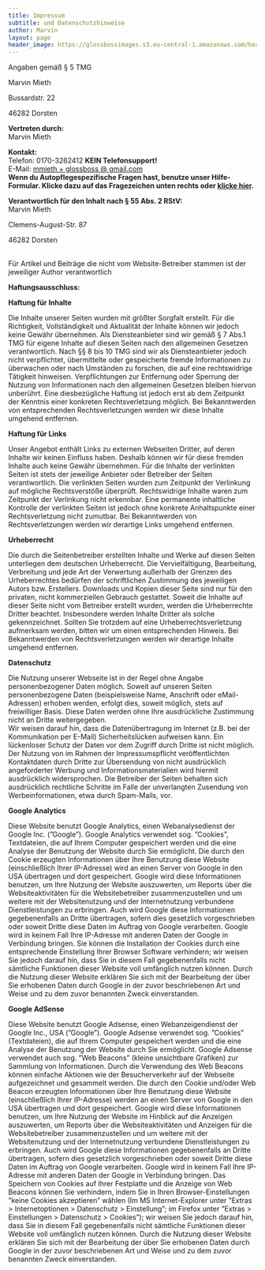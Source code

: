 ```yaml
---
title: Impressum
subtitle: und Datenschutzhinweise
author: Marvin
layout: page
header_image: https://glossbossimages.s3.eu-central-1.amazonaws.com/headerimg/DSC_0003.jpg
---
```

<div class="impressum">
  <p>
    Angaben gemäß § 5 TMG
  </p>

  <p>
    Marvin Mieth
  </p>

  <p>
    Bussardstr. 22
  </p>

  <p>
    46282 Dorsten
  </p>

  <p>
    <strong>Vertreten durch: </strong><br /> Marvin Mieth
  </p>

  <p>
    <strong>Kontakt:</strong><br /> Telefon: 0170-3262412 <strong>KEIN Telefonsupport!</strong><br /> E-Mail: <a href="mailto:mmieth+glossboss@gmail.com">mmieth + glossboss @ gmail.com</a> <br />
    <strong>Wenn du Autopflegespezifische Fragen hast, benutze unser Hilfe-Formular. Klicke dazu auf das Fragezeichen unten rechts oder <a href="/kontakt">klicke hier</a>.</strong>
  </p>

  <p>
    <strong>Verantwortlich für den Inhalt nach § 55 Abs. 2 RStV:</strong><br /> Marvin Mieth
  </p>

  <p>
    Clemens-August-Str. 87
  </p>

  <p>
    46282 Dorsten
  </p>
  <br />Für Artikel und Beiträge die nicht vom Website-Betreiber stammen ist der jeweiliger Author verantwortlich

  <p>
    <strong>Haftungsausschluss: </strong>
  </p>

  <p>
    <strong>Haftung für Inhalte</strong>
  </p>

  <p>
    Die Inhalte unserer Seiten wurden mit größter Sorgfalt erstellt. Für die Richtigkeit, Vollständigkeit und Aktualität der Inhalte können wir jedoch keine Gewähr übernehmen. Als Diensteanbieter sind wir gemäß § 7 Abs.1 TMG für eigene Inhalte auf diesen Seiten nach den allgemeinen Gesetzen verantwortlich. Nach §§ 8 bis 10 TMG sind wir als Diensteanbieter jedoch nicht verpflichtet, übermittelte oder gespeicherte fremde Informationen zu überwachen oder nach Umständen zu forschen, die auf eine rechtswidrige Tätigkeit hinweisen. Verpflichtungen zur Entfernung oder Sperrung der Nutzung von Informationen nach den allgemeinen Gesetzen bleiben hiervon unberührt. Eine diesbezügliche Haftung ist jedoch erst ab dem Zeitpunkt der Kenntnis einer konkreten Rechtsverletzung möglich. Bei Bekanntwerden von entsprechenden Rechtsverletzungen werden wir diese Inhalte umgehend entfernen.
  </p>

  <p>
    <strong>Haftung für Links</strong>
  </p>

  <p>
    Unser Angebot enthält Links zu externen Webseiten Dritter, auf deren Inhalte wir keinen Einfluss haben. Deshalb können wir für diese fremden Inhalte auch keine Gewähr übernehmen. Für die Inhalte der verlinkten Seiten ist stets der jeweilige Anbieter oder Betreiber der Seiten verantwortlich. Die verlinkten Seiten wurden zum Zeitpunkt der Verlinkung auf mögliche Rechtsverstöße überprüft. Rechtswidrige Inhalte waren zum Zeitpunkt der Verlinkung nicht erkennbar. Eine permanente inhaltliche Kontrolle der verlinkten Seiten ist jedoch ohne konkrete Anhaltspunkte einer Rechtsverletzung nicht zumutbar. Bei Bekanntwerden von Rechtsverletzungen werden wir derartige Links umgehend entfernen.
  </p>

  <p>
    <strong>Urheberrecht</strong>
  </p>

  <p>
    Die durch die Seitenbetreiber erstellten Inhalte und Werke auf diesen Seiten unterliegen dem deutschen Urheberrecht. Die Vervielfältigung, Bearbeitung, Verbreitung und jede Art der Verwertung außerhalb der Grenzen des Urheberrechtes bedürfen der schriftlichen Zustimmung des jeweiligen Autors bzw. Erstellers. Downloads und Kopien dieser Seite sind nur für den privaten, nicht kommerziellen Gebrauch gestattet. Soweit die Inhalte auf dieser Seite nicht vom Betreiber erstellt wurden, werden die Urheberrechte Dritter beachtet. Insbesondere werden Inhalte Dritter als solche gekennzeichnet. Sollten Sie trotzdem auf eine Urheberrechtsverletzung aufmerksam werden, bitten wir um einen entsprechenden Hinweis. Bei Bekanntwerden von Rechtsverletzungen werden wir derartige Inhalte umgehend entfernen.
  </p>

  <p>
    <strong>Datenschutz</strong>
  </p>

  <p>
    Die Nutzung unserer Webseite ist in der Regel ohne Angabe personenbezogener Daten möglich. Soweit auf unseren Seiten personenbezogene Daten (beispielsweise Name, Anschrift oder eMail-Adressen) erhoben werden, erfolgt dies, soweit möglich, stets auf freiwilliger Basis. Diese Daten werden ohne Ihre ausdrückliche Zustimmung nicht an Dritte weitergegeben.<br /> Wir weisen darauf hin, dass die Datenübertragung im Internet (z.B. bei der Kommunikation per E-Mail) Sicherheitslücken aufweisen kann. Ein lückenloser Schutz der Daten vor dem Zugriff durch Dritte ist nicht möglich.<br /> Der Nutzung von im Rahmen der Impressumspflicht veröffentlichten Kontaktdaten durch Dritte zur Übersendung von nicht ausdrücklich angeforderter Werbung und Informationsmaterialien wird hiermit ausdrücklich widersprochen. Die Betreiber der Seiten behalten sich ausdrücklich rechtliche Schritte im Falle der unverlangten Zusendung von Werbeinformationen, etwa durch Spam-Mails, vor.
  </p>

  <p>
    <strong>Google Analytics</strong>
  </p>

  <p>
    Diese Website benutzt Google Analytics, einen Webanalysedienst der Google Inc. (&#8221;Google&#8221;). Google Analytics verwendet sog. &#8221;Cookies&#8221;, Textdateien, die auf Ihrem Computer gespeichert werden und die eine Analyse der Benutzung der Website durch Sie ermöglicht. Die durch den Cookie erzeugten Informationen über Ihre Benutzung diese Website (einschließlich Ihrer IP-Adresse) wird an einen Server von Google in den USA übertragen und dort gespeichert. Google wird diese Informationen benutzen, um Ihre Nutzung der Website auszuwerten, um Reports über die Websiteaktivitäten für die Websitebetreiber zusammenzustellen und um weitere mit der Websitenutzung und der Internetnutzung verbundene Dienstleistungen zu erbringen. Auch wird Google diese Informationen gegebenenfalls an Dritte übertragen, sofern dies gesetzlich vorgeschrieben oder soweit Dritte diese Daten im Auftrag von Google verarbeiten. Google wird in keinem Fall Ihre IP-Adresse mit anderen Daten der Google in Verbindung bringen. Sie können die Installation der Cookies durch eine entsprechende Einstellung Ihrer Browser Software verhindern; wir weisen Sie jedoch darauf hin, dass Sie in diesem Fall gegebenenfalls nicht sämtliche Funktionen dieser Website voll umfänglich nutzen können. Durch die Nutzung dieser Website erklären Sie sich mit der Bearbeitung der über Sie erhobenen Daten durch Google in der zuvor beschriebenen Art und Weise und zu dem zuvor benannten Zweck einverstanden.
  </p>

  <p>
    <strong>Google AdSense</strong>
  </p>

  <p>
    Diese Website benutzt Google Adsense, einen Webanzeigendienst der Google Inc., USA (&#8221;Google&#8221;). Google Adsense verwendet sog. &#8221;Cookies&#8221; (Textdateien), die auf Ihrem Computer gespeichert werden und die eine Analyse der Benutzung der Website durch Sie ermöglicht. Google Adsense verwendet auch sog. &#8221;Web Beacons&#8221; (kleine unsichtbare Grafiken) zur Sammlung von Informationen. Durch die Verwendung des Web Beacons können einfache Aktionen wie der Besucherverkehr auf der Webseite aufgezeichnet und gesammelt werden. Die durch den Cookie und/oder Web Beacon erzeugten Informationen über Ihre Benutzung diese Website (einschließlich Ihrer IP-Adresse) werden an einen Server von Google in den USA übertragen und dort gespeichert. Google wird diese Informationen benutzen, um Ihre Nutzung der Website im Hinblick auf die Anzeigen auszuwerten, um Reports über die Websiteaktivitäten und Anzeigen für die Websitebetreiber zusammenzustellen und um weitere mit der Websitenutzung und der Internetnutzung verbundene Dienstleistungen zu erbringen. Auch wird Google diese Informationen gegebenenfalls an Dritte übertragen, sofern dies gesetzlich vorgeschrieben oder soweit Dritte diese Daten im Auftrag von Google verarbeiten. Google wird in keinem Fall Ihre IP-Adresse mit anderen Daten der Google in Verbindung bringen. Das Speichern von Cookies auf Ihrer Festplatte und die Anzeige von Web Beacons können Sie verhindern, indem Sie in Ihren Browser-Einstellungen &#8221;keine Cookies akzeptieren&#8221; wählen (Im MS Internet-Explorer unter &#8221;Extras > Internetoptionen > Datenschutz > Einstellung&#8221;; im Firefox unter &#8221;Extras > Einstellungen > Datenschutz > Cookies&#8221;); wir weisen Sie jedoch darauf hin, dass Sie in diesem Fall gegebenenfalls nicht sämtliche Funktionen dieser Website voll umfänglich nutzen können. Durch die Nutzung dieser Website erklären Sie sich mit der Bearbeitung der über Sie erhobenen Daten durch Google in der zuvor beschriebenen Art und Weise und zu dem zuvor benannten Zweck einverstanden.
  </p>
</div>
